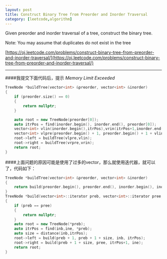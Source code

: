 ```yaml
---
layout: post
title: Construct Binary Tree from Preorder and Inorder Traversal 
category: [leetcode,algorithm]
---
```


Given preorder and inorder traversal of a tree, construct the binary tree.

Note:
You may assume that duplicates do not exist in the tree

[https://oj.leetcode.com/problems/construct-binary-tree-from-preorder-and-inorder-traversal/](https://oj.leetcode.com/problems/construct-binary-tree-from-preorder-and-inorder-traversal/)

---

####我提交下面代码后，提示 *Memory Limit Exceeded*
```c++
TreeNode *buildTree(vector<int> &preorder, vector<int> &inorder) 
{
	if (preorder.size() == 0)
	{
		return nullptr;
	}

	auto root = new TreeNode(preorder[0]);
	auto itrPos = find(inorder.begin(), inorder.end(), preorder[0]);
	vector<int> vlin(inorder.begin(),itrPos),vrin(itrPos+1,inorder.end());
	vector<int> vlpre(preorder.begin() + 1, preorder.begin() + 1 + vlin.size()), vrpre(preorder.begin() + 1 + vlin.size(),preorder.end());
	root->left = buildTree(vlpre,vlin);
	root->right = buildTree(vrpre,vrin);
	return root;
}
```
####上面问题的原因可能是使用了过多的vector，那么就使用迭代器，就可以了，代码如下：
```c++
TreeNode *buildTree(vector<int> &preorder, vector<int> &inorder) 
{
	return build(preorder.begin(), preorder.end(), inorder.begin(), inorder.end());
}
TreeNode *build(vector<int>::iterator preb, vector<int>::iterator pree, vector<int>::iterator inb, vector<int>::iterator ine)
{
	if (preb == pree)
	{
		return nullptr;
	}
	auto root = new TreeNode(*preb);
	auto itrPos = find(inb,ine, *preb);
	auto size = distance(inb,itrPos);
	root->left = build(preb + 1, preb + 1 + size, inb, itrPos);
	root->right = build(preb + 1 + size, pree, itrPos+1, ine);
	return root;
}
```